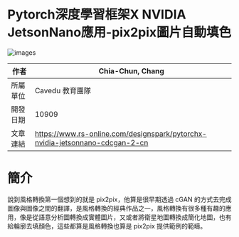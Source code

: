 # Pytorch深度學習框架X NVIDIA JetsonNano應用-pix2pix圖片自動填色

![images](Images/result_2.gif)

| 作者 | Chia-Chun, Chang |
| ---- | ---|
| 所屬單位  | Cavedu 教育團隊 |
| 開發日期  | 10909 |
| 文章連結  | https://www.rs-online.com/designspark/pytorchx-nvidia-jetsonnano-cdcgan-2-cn |

# 簡介
說到風格轉換第一個想到的就是 pix2pix，他算是很早期透過 cGAN 的方式去完成圖像與圖像之間的翻譯，是風格轉換的經典作品之一，風格轉換有很多種有趣的應用，像是從語意分析圖轉換成實體圖片，又或者將衛星地圖轉換成簡化地圖，也有給輪廓去填顏色，這些都算是風格轉換也算是 pix2pix 提供範例的範疇。


